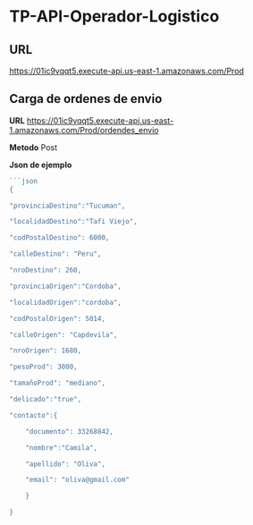 # TP-API-Operador-Logistico


## URL

https://01ic9vqqt5.execute-api.us-east-1.amazonaws.com/Prod

## Carga de ordenes de envio

**URL**
https://01ic9vqqt5.execute-api.us-east-1.amazonaws.com/Prod/ordendes_envio

**Metodo**
Post

**Json de ejemplo**
```go
```json
{

"provinciaDestino":"Tucuman",

"localidadDestino":"Tafi Viejo",

"codPostalDestino": 6000,

"calleDestino": "Peru",

"nroDestino": 260,

"provinciaOrigen":"Cordoba",

"localidadOrigen":"cordoba",

"codPostalOrigen": 5014,

"calleOrigen": "Capdevila",

"nroOrigen": 1680,

"pesoProd": 3000,

"tamañoProd": "mediano",

"delicado":"true",

"contacto":{

	"documento": 33268842,

	"nombre":"Camila",

	"apellido": "Oliva",

	"email": "oliva@gmail.com"

	}

}
```
```
